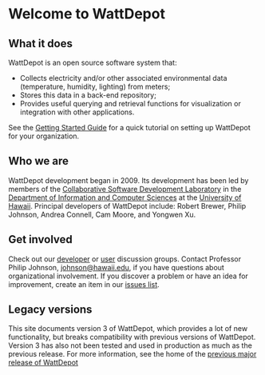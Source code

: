 # Welcome to WattDepot

## What it does

WattDepot is an open source software system that:
* Collects electricity and/or other associated environmental data (temperature, humidity, lighting) from meters;
* Stores this data in a back-end repository;
* Provides useful querying and retrieval functions for visualization or integration with other applications.

See the [Getting Started Guide](http://wattdepot.viewdocs.io/wattdepot/getting-started) for a quick tutorial on setting up WattDepot for your organization.

## Who we are

WattDepot development began in 2009.  Its development has been led by members of the [Collaborative Software Development Laboratory](http://csdl.ics.hawaii.edu) in the [Department of Information and Computer Sciences](http://www.ics.hawaii.edu) at the [University of Hawaii](http://www.hawaii.edu).  Principal developers of WattDepot include: Robert Brewer, Philip Johnson, Andrea Connell, Cam Moore, and Yongwen Xu. 


## Get involved

Check out our [developer](https://groups.google.com/forum/#!forum/wattdepot-dev) or [user](https://groups.google.com/forum/#!forum/wattdepot-users) discussion groups.  Contact Professor Philip Johnson, johnson@hawaii.edu, if you have questions about organizational involvement. If you discover a problem or have an idea for improvement, 
create an item in our [issues list](https://github.com/wattdepot/wattdepot/issues/). 

## Legacy versions

This site documents version 3 of WattDepot, which provides a lot of new functionality, but breaks compatibility with previous versions of WattDepot. Version 3 has also not been tested and used in production as much as the previous release. For more information, see the home of the [previous major release of WattDepot](http://csdl.github.io/wattdepot/)

